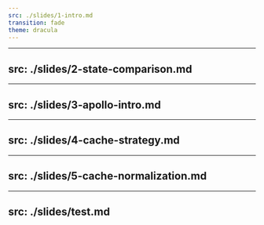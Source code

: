 ```yaml
---
src: ./slides/1-intro.md
transition: fade
theme: dracula
---
```


---
src: ./slides/2-state-comparison.md
---

---
src: ./slides/3-apollo-intro.md
---

---
src: ./slides/4-cache-strategy.md
---

---
src: ./slides/5-cache-normalization.md
---

---
src: ./slides/test.md
---
